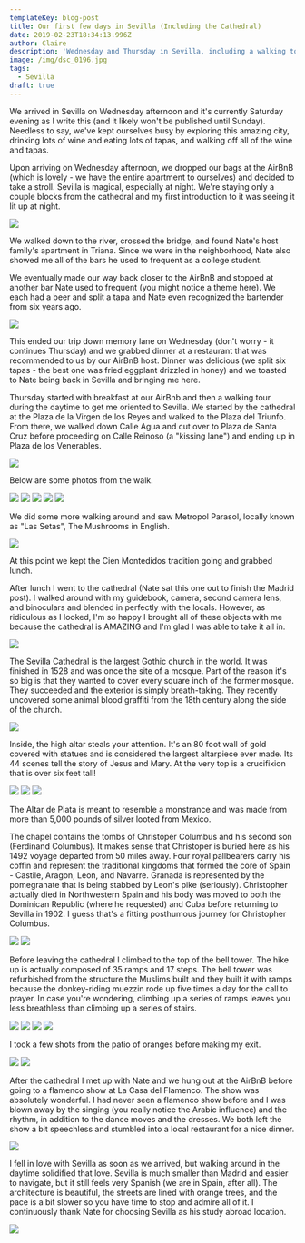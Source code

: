 ```yaml
---
templateKey: blog-post
title: Our first few days in Sevilla (Including the Cathedral)
date: 2019-02-23T18:34:13.996Z
author: Claire
description: 'Wednesday and Thursday in Sevilla, including a walking tour and the cathedral.'
image: /img/dsc_0196.jpg
tags:
  - Sevilla
draft: true
---
```

We arrived in Sevilla on Wednesday afternoon and it's currently Saturday evening as I write this (and it likely won't be published until Sunday).  Needless to say, we've kept ourselves busy by exploring this amazing city, drinking lots of wine and eating lots of tapas, and walking off all of the wine and tapas.

Upon arriving on Wednesday afternoon, we dropped our bags at the AirBnB (which is lovely - we have the entire apartment to ourselves) and decided to take a stroll.  Sevilla is magical, especially at night.  We're staying only a couple blocks from the cathedral and my first introduction to it was seeing it lit up at night. 

![](/img/sevilla/cathedralNight.jpg)

We walked down to the river, crossed the bridge, and found Nate's host family's apartment in Triana.  Since we were in the neighborhood, Nate also showed me all of the bars he used to frequent as a college student.

We eventually made our way back closer to the AirBnB and stopped at another bar Nate used to frequent (you might notice a theme here).  We each had a beer and split a tapa and Nate even recognized the bartender from six years ago. 

![](/img/sevilla/cerveceria.jpg)

This ended our trip down memory lane on Wednesday (don't worry - it continues Thursday) and we grabbed dinner at a restaurant that was recommended to us by our AirBnB host.  Dinner was delicious (we split six tapas - the best one was fried eggplant drizzled in honey) and we toasted to Nate being back in Sevilla and bringing me here.

Thursday started with breakfast at our AirBnb and then a walking tour during the daytime to get me oriented to Sevilla.  We started by the cathedral at the Plaza de la Virgen de los Reyes and walked to the Plaza del Triunfo.  From there, we walked down Calle Agua and cut over to Plaza de Santa Cruz before proceeding on Calle Reinoso (a "kissing lane") and ending up in Plaza de los Venerables. 

![](/img/sevilla/kissingStreet.jpg)

Below are some photos from the walk. 

![](/img/sevilla/walkingTour1.jpg)
![](/img/sevilla/walkingTour2.jpg)
![](/img/sevilla/walkingTour3.jpg)
![](/img/sevilla/walkingTour4.jpg)
![](/img/sevilla/walkingTour5.jpg)

We did some more walking around and saw Metropol Parasol, locally known as "Las Setas", The Mushrooms in English. 

![](/img/sevilla/setas.jpg)

At this point we kept the Cien Montedidos tradition going and grabbed lunch.

After lunch I went to the cathedral (Nate sat this one out to finish the Madrid post). I walked around with my guidebook, camera, second camera lens, and binoculars and blended in perfectly with the locals.  However, as ridiculous as I looked, I'm so happy I brought all of these objects with me because the cathedral is AMAZING and I'm glad I was able to take it all in.  

![](/img/sevilla/cathedralInside.jpg)

The Sevilla Cathedral is the largest Gothic church in the world.  It was finished in 1528 and was once the site of a mosque.  Part of the reason it's so big is that they wanted to cover every square inch of the former mosque.  They succeeded and the exterior is simply breath-taking.  They recently uncovered some animal blood graffiti from the 18th century along the side of the church.  

![](/img/sevilla/cathedralWallBlood.jpg)

Inside, the high altar steals your attention.  It's an 80 foot wall of gold covered with statues and is considered the largest altarpiece ever made.  Its 44 scenes tell the story of Jesus and Mary.  At the very top is a crucifixion that is over six feet tall!

![](/img/sevilla/cathedralAlter.jpg)
![](/img/sevilla/cathedralAlter2.jpg)
![](/img/sevilla/enormousJesus.jpg)

The Altar de Plata is meant to resemble a monstrance and was made from more than 5,000 pounds of silver looted from Mexico.

The chapel contains the tombs of Christoper Columbus and his second son (Ferdinand Columbus).  It makes sense that Christoper is buried here as his 1492 voyage departed from 50 miles away.  Four royal pallbearers carry his coffin and represent the traditional kingdoms that formed the core of Spain - Castile, Aragon, Leon, and Navarre.  Granada is represented by the pomegranate that is being stabbed by Leon's pike (seriously).  Christopher actually died in Northwestern Spain and his body was moved to both the Dominican Republic (where he requested) and Cuba before returning to Sevilla in 1902.  I guess that's a fitting posthumous journey for Christopher Columbus.

![](/img/sevilla/cathedralColumbus.jpg)
![](/img/sevilla/cathedralColumbus2.jpg)

Before leaving the cathedral I climbed to the top of the bell tower.  The hike up is actually composed of 35 ramps and 17 steps.  The bell tower was refurbished from the structure the Muslims built and they built it with ramps because the donkey-riding muezzin rode up five times a day for the call to prayer.  In case you're wondering, climbing up a series of ramps leaves you less breathless than climbing up a series of stairs.

![](/img/sevilla/cathedralTop.jpg)
![](/img/sevilla/cathedralTop2.jpg)
![](/img/sevilla/cathedralTop3.jpg)
![](/img/sevilla/cathedralTopBelllTower.jpg)

I took a few shots from the patio of oranges before making my exit. 

![](/img/sevilla/cathedralPatio.jpg)
![](/img/sevilla/cathedralPatioGiralda.jpg)

After the cathedral I met up with Nate and we hung out at the AirBnB before going to a flamenco show at La Casa del Flamenco.  The show was absolutely wonderful.  I had never seen a flamenco show before and I was blown away by the singing (you really notice the Arabic influence) and the rhythm, in addition to the dance moves and the dresses.  We both left the show a bit speechless and stumbled into a local restaurant for a nice dinner.

![](/img/sevilla/flamenco.jpg)

I fell in love with Sevilla as soon as we arrived, but walking around in the daytime solidified that love.  Sevilla is much smaller than Madrid and easier to navigate, but it still feels very Spanish (we are in Spain, after all).  The architecture is beautiful, the streets are lined with orange trees, and the pace is a bit slower so you have time to stop and admire all of it.  I continuously thank Nate for choosing Sevilla as his study abroad location.

![](/img/sevilla/benchSelfie.jpg)
